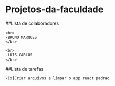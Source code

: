 # Projetos-da-faculdade

##Lista de colaboradores

	<br>
	-BRUNO MARQUES
	</br> 

    <br>
    -LUIS CARLOS
    </br>

##Lista de tarefas


	-[x]Criar arquivos e limpar o app react padrao 

